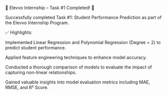 🚀 Elevvo Internship – Task #1 Completed! 🎯

Successfully completed Task #1: Student Performance Prediction as part of the Elevvo Internship Program.

✅ Highlights:

Implemented Linear Regression and Polynomial Regression (Degree = 2) to predict student performance.

Applied feature engineering techniques to enhance model accuracy.

Conducted a thorough comparison of models to evaluate the impact of capturing non-linear relationships.

Gained valuable insights into model evaluation metrics including MAE, RMSE, and R² Score.

